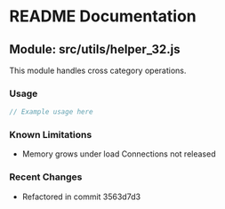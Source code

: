 # README Documentation

## Module: src/utils/helper_32.js

This module handles cross category operations.

### Usage

```java
// Example usage here
```

### Known Limitations

- Memory grows under load Connections not released

### Recent Changes

- Refactored in commit 3563d7d3
